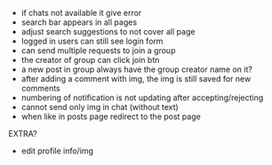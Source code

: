 - if chats not available it give error
- search bar appears in all pages
- adjust search suggestions to not cover all page
- logged in users can still see login form
- can send multiple requests to join a group
- the creator of group can click join btn
- a new post in group always have the group creator name on it?
- after adding a comment with img, the img is still saved for new comments
- numbering of notification is not updating after accepting/rejecting
- cannot send only img in chat (without text)
- when like in posts page redirect to the post page

EXTRA?

- edit profile info/img
